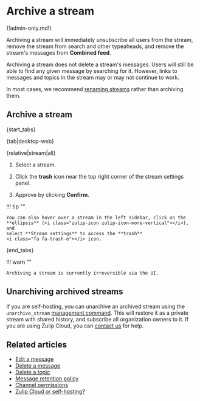 # Archive a stream

{!admin-only.md!}

Archiving a stream will immediately unsubscribe all users from the stream,
remove the stream from search and other typeaheads, and remove the stream's
messages from **Combined feed**.

Archiving a stream does not delete a stream's messages. Users will still be
able to find any given message by searching for it. However, links to
messages and topics in the stream may or may not continue to work.

In most cases, we recommend [renaming streams](/help/rename-a-stream) rather
than archiving them.

## Archive a stream

{start_tabs}

{tab|desktop-web}

{relative|stream|all}

1. Select a stream.

1. Click the **trash** <i class="fa fa-trash-o"></i> icon near the top right
   corner of the stream settings panel.

1. Approve by clicking **Confirm**.

!!! tip ""

    You can also hover over a stream in the left sidebar, click on the
    **ellipsis** (<i class="zulip-icon zulip-icon-more-vertical"></i>), and
    select **Stream settings** to access the **trash**
    <i class="fa fa-trash-o"></i> icon.

{end_tabs}

!!! warn ""

    Archiving a stream is currently irreversible via the UI.

## Unarchiving archived streams

If you are self-hosting, you can unarchive an archived stream using the
`unarchive_stream` [management command][management-command]. This will restore
it as a private stream with shared history, and subscribe all organization
owners to it. If you are using Zulip Cloud, you can [contact us](/help/contact-support)
for help.

[management-command]:
https://zulip.readthedocs.io/en/latest/production/management-commands.html#other-useful-manage-py-commands

## Related articles

* [Edit a message](/help/edit-a-message)
* [Delete a message](/help/delete-a-message)
* [Delete a topic](/help/delete-a-topic)
* [Message retention policy](/help/message-retention-policy)
* [Channel permissions](/help/channel-permissions)
* [Zulip Cloud or self-hosting?](/help/zulip-cloud-or-self-hosting)
